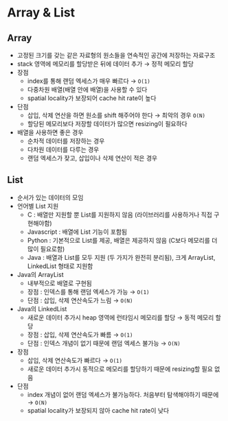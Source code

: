 # Array & List

## Array

- 고정된 크기를 갖는 같은 자료형의 원소들을 연속적인 공간에 저장하는 자료구조
- stack 영역에 메모리를 할당받은 뒤에 데이터 추가 → 정적 메모리 할당
- 장점
    - index를 통해 랜덤 엑세스가 매우 빠르다 → `O(1)`
    - 다중차원 배열(배열 안에 배열)을 사용할 수 있다
    - spatial locality가 보장되어 cache hit rate이 높다
- 단점
    - 삽입, 삭제 연산을 하면 원소를 shift 해주어야 한다 → 최악의 경우 `O(N)`
    - 할당된 메모리보다 저장할 데이터가 많으면 resizing이 필요하다
- 배열을 사용하면 좋은 경우
    - 순차적 데이터를 저장하는 경우
    - 다차원 데이터를 다루는 경우
    - 랜덤 엑세스가 잦고, 삽입이나 삭제 연산이 적은 경우
    

## List

- 순서가 있는 데이터의 모임
- 언어별 List 지원
    - C : 배열만 지원할 뿐 List를 지원하지 않음 (라이브러리를 사용하거나 직접 구현해야함)
    - Javascript : 배열에 List 기능이 포함됨
    - Python : 기본적으로 List를 제공, 배열은 제공하지 않음 (C보다 메모리를 더 많이 필요로함)
    - Java : 배열과 List를 모두 지원 (두 가지가 완전히 분리됨), 크게 ArrayList, LinkedList 형태로 지원함
- Java의 ArrayList
    - 내부적으로 배열로 구현됨
    - 장점 : 인덱스를 통해 랜덤 엑세스가 가능 → `O(1)`
    - 단점 : 삽입, 삭제 연산속도가 느림 → `O(N)`
- Java의 LinkedList
    - 새로운 데이터 추가시 heap 영역에 런타임시 메모리를 할당 → 동적 메모리 할당
    - 장점 : 삽입, 삭제 연산속도가 빠름 → `O(1)`
    - 단점 : 인덱스 개념이 없기 때문에 랜덤 엑세스 불가능 → `O(N)`
- 장점
    - 삽입, 삭제 연산속도가 빠르다 → `O(1)`
    - 새로운 데이터 추가시 동적으로 메모리를 할당하기 때문에 resizing할 필요 없음
- 단점
    - index 개념이 없어 랜덤 엑세스가 불가능하다. 처음부터 탐색해야하기 때문에 → `O(N)`
    - spatial locality가 보장되지 않아 cache hit rate이 낮다